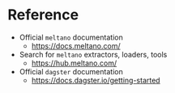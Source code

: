 # Reference

- Official `meltano` documentation
  - https://docs.meltano.com/
- Search for `meltano` extractors, loaders, tools
  - https://hub.meltano.com/
- Official `dagster` documentation
  - https://docs.dagster.io/getting-started
